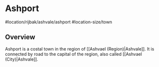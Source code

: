 # Ashport
#location/rijbak/ashvale/ashport #location-size/town

## Overview
Ashport is a costal town in the region of [[Ashvael (Region)|Ashvale]]. It is connected by road to the capital of the region, also called [[Ashvael (City)|Ashvale]].